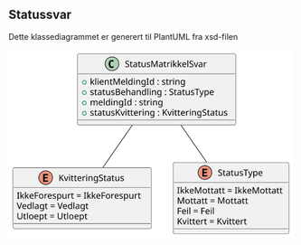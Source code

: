 ## Statussvar

Dette klassediagrammet er generert til PlantUML fra xsd-filen

![](statussvar-relations.svg)